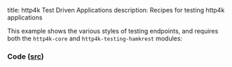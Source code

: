 title: http4k Test Driven Applications
description: Recipes for testing http4k applications

This example shows the various styles of testing endpoints, and requires both the `http4k-core` and `http4k-testing-hamkrest` modules:

### Code ([src](https://github.com/http4k/http4k/blob/master/src/docs/cookbook/test_driven_apps))
<script src="https://gist-it.appspot.com/https://github.com/http4k/http4k/blob/master/src/docs/cookbook/test_driven_apps/example.kt"></script>
